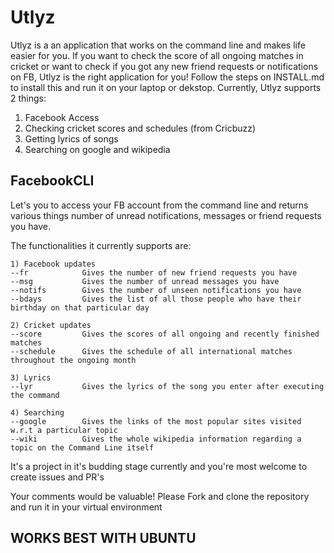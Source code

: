 # Utlyz
Utlyz is a an application that works on the command line and makes life easier for you.
If you want to check the score of all ongoing matches in cricket or want to check if you got any new friend requests or notifications on FB, Utlyz is the right application for you! Follow the steps on INSTALL.md to install this and run it on your laptop or dekstop.
Currently, Utlyz supports 2 things:
1) Facebook Access
2) Checking cricket scores and schedules (from Cricbuzz)
3) Getting lyrics of songs
4) Searching on google and wikipedia

## FacebookCLI
Let's you to access your FB account from the command line and returns various things number of unread notifications,
messages or friend requests you have.

The functionalities it currently supports are:
	
	1) Facebook updates
	--fr			Gives the number of new friend requests you have
	--msg			Gives the number of unread messages you have
	--notifs		Gives the number of unseen notifications you have
	--bdays			Gives the list of all those people who have their birthday on that particular day
	
	2) Cricket updates
	--score			Gives the scores of all ongoing and recently finished matches
	--schedule		Gives the schedule of all international matches throughout the ongoing month
	
	3) Lyrics
	--lyr			Gives the lyrics of the song you enter after executing the command
	
	4) Searching
	--google		Gives the links of the most popular sites visited w.r.t a particular topic
	--wiki			Gives the whole wikipedia information regarding a topic on the Command Line itself
	

It's a project in it's budding stage currently and you're most welcome to create issues and PR's

Your comments would be valuable! Please Fork and clone the repository and run it in your virtual environment

## WORKS BEST WITH UBUNTU

